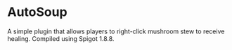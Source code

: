 # AutoSoup
A simple plugin that allows players to right-click mushroom stew to receive healing. Compiled using Spigot 1.8.8.
